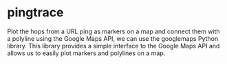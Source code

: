 # pingtrace
Plot the hops from a URL ping as markers on a map and connect them with a polyline using the Google Maps API, we can use the googlemaps Python library. This library provides a simple interface to the Google Maps API and allows us to easily plot markers and polylines on a map.

